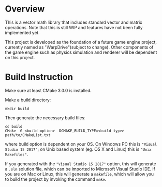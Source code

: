 

# Overview
This is a vector math library that includes standard vector and matrix operations. Note that this is still WIP and features have not been fully implemented yet.

This project is developed as the foundation of a future game engine project, currently named as "WarpDrive"(subject to change). Other components of the game engine such as physics simulation and renderer will be dependent on this project.

# Build Instruction
Make sure at least CMake 3.0.0 is installed.

Make a build directory:
```
mkdir build
```

Then generate the necessary build files:
```
cd build
CMake -G <build option> -DCMAKE_BUILD_TYPE=<build type> path/to/CMakeList.txt
```

where build option is dependent on your OS. On Windows PC this is `"Visual Studio 15 2017"`; on Unix based system (eg. OS X and Linux) this is `"Unix Makefiles"`.

If you generated with the `"Visual Studio 15 2017"` option, this will generate a `.sln` solution file, which can be imported to Microsoft Visual Studio IDE. If you are on Mac or Linux, this will generate  a `makefile`, which will allow you to build the project by invoking the command `make`.